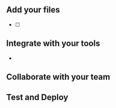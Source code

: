 

## Add your files

- [ ] 

## Integrate with your tools

- 

## Collaborate with your team


## Test and Deploy

